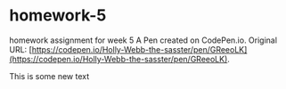 # homework-5
homework assignment for week 5
A Pen created on CodePen.io. Original URL: [https://codepen.io/Holly-Webb-the-sasster/pen/GReeoLK](https://codepen.io/Holly-Webb-the-sasster/pen/GReeoLK).

This is some new text 